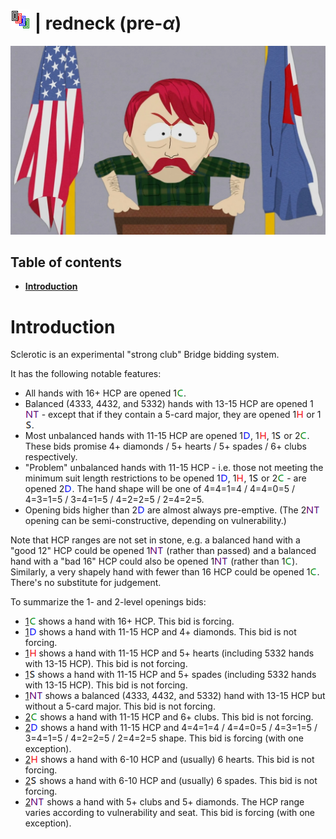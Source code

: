 # ![redneck](https://raw.githubusercontent.com/aornota/redneck/main/src/resources/tpoc-32x32.png) | redneck (pre-_α_)

![they took our bids!](https://raw.githubusercontent.com/aornota/redneck/main/src/resources/redneck.jpg)

## Table of contents

* [**Introduction**](#Introduction)

# <a name="Introduction"> Introduction

Sclerotic is an experimental "strong club" Bridge bidding system.

It has the following notable features:

- All hands with 16+ HCP are opened 1![C](https://raw.githubusercontent.com/aornota/redneck/main/src/resources/C.png).
- Balanced (4333, 4432, and 5332) hands with 13-15 HCP are opened 1![NT](https://raw.githubusercontent.com/aornota/redneck/main/src/resources/NT.png) - except that if they contain a 5-card major, they are opened 1![H](https://raw.githubusercontent.com/aornota/redneck/main/src/resources/H.png) or 1![S](https://raw.githubusercontent.com/aornota/redneck/main/src/resources/S.png).
- Most unbalanced hands with 11-15 HCP are opened 1![D](https://raw.githubusercontent.com/aornota/redneck/main/src/resources/D.png), 1![H](https://raw.githubusercontent.com/aornota/redneck/main/src/resources/H.png), 1![S](https://raw.githubusercontent.com/aornota/redneck/main/src/resources/S.png) or 2![C](https://raw.githubusercontent.com/aornota/redneck/main/src/resources/C.png). These bids promise 4+ diamonds / 5+ hearts / 5+ spades / 6+ clubs respectively.
- "Problem" unbalanced hands with 11-15 HCP - i.e. those not meeting the minimum suit length restrictions to be opened 1![D](https://raw.githubusercontent.com/aornota/redneck/main/src/resources/D.png), 1![H](https://raw.githubusercontent.com/aornota/redneck/main/src/resources/H.png), 1![S](https://raw.githubusercontent.com/aornota/redneck/main/src/resources/S.png) or 2![C](https://raw.githubusercontent.com/aornota/redneck/main/src/resources/C.png) - are opened 2![D](https://raw.githubusercontent.com/aornota/redneck/main/src/resources/D.png). The hand shape will be one of 4=4=1=4 / 4=4=0=5 / 4=3=1=5 / 3=4=1=5 / 4=2=2=5 / 2=4=2=5.
- Opening bids higher than 2![D](https://raw.githubusercontent.com/aornota/redneck/main/src/resources/D.png) are almost always pre-emptive. (The 2![NT](https://raw.githubusercontent.com/aornota/redneck/main/src/resources/NT.png) opening can be semi-constructive, depending on vulnerability.)

Note that HCP ranges are not set in stone, e.g. a balanced hand with a "good 12" HCP could be opened 1![NT](https://raw.githubusercontent.com/aornota/redneck/main/src/resources/NT.png) (rather than passed) and a balanced hand with a "bad 16" HCP could also be opened 1![NT](https://raw.githubusercontent.com/aornota/redneck/main/src/resources/NT.png) (rather than 1![C](https://raw.githubusercontent.com/aornota/redneck/main/src/resources/C.png)). Similarly, a very shapely hand with fewer than 16 HCP could be opened 1![C](https://raw.githubusercontent.com/aornota/redneck/main/src/resources/C.png). There's no substitute for judgement.

To summarize the 1- and 2-level openings bids:

- [1![C](https://raw.githubusercontent.com/aornota/redneck/main/src/resources/C.png)](#1C_opening) shows a hand with 16+ HCP. This bid is forcing.
- [1![D](https://raw.githubusercontent.com/aornota/redneck/main/src/resources/D.png)](#1D_opening) shows a hand with 11-15 HCP and 4+ diamonds. This bid is not forcing.
- [1![H](https://raw.githubusercontent.com/aornota/redneck/main/src/resources/H.png)](#1H_opening) shows a hand with 11-15 HCP and 5+ hearts (including 5332 hands with 13-15 HCP). This bid is not forcing.
- [1![S](https://raw.githubusercontent.com/aornota/redneck/main/src/resources/S.png)](#1S_opening) shows a hand with 11-15 HCP and 5+ spades (including 5332 hands with 13-15 HCP). This bid is not forcing.
- [1![NT](https://raw.githubusercontent.com/aornota/redneck/main/src/resources/NT.png)](#1NT_opening) shows a balanced (4333, 4432, and 5332) hand with 13-15 HCP but without a 5-card major. This bid is not forcing.
- [2![C](https://raw.githubusercontent.com/aornota/redneck/main/src/resources/C.png)](#2C_opening) shows a hand with 11-15 HCP and 6+ clubs. This bid is not forcing.
- [2![D](https://raw.githubusercontent.com/aornota/redneck/main/src/resources/D.png)](#2D_opening) shows a hand with 11-15 HCP and 4=4=1=4 / 4=4=0=5 / 4=3=1=5 / 3=4=1=5 / 4=2=2=5 / 2=4=2=5 shape. This bid is forcing (with one exception).
- [2![H](https://raw.githubusercontent.com/aornota/redneck/main/src/resources/H.png)](#2H_opening) shows a hand with 6-10 HCP and (usually) 6 hearts. This bid is not forcing.
- [2![S](https://raw.githubusercontent.com/aornota/redneck/main/src/resources/S.png)](#2S_opening) shows a hand with 6-10 HCP and (usually) 6 spades. This bid is not forcing.
- [2![NT](https://raw.githubusercontent.com/aornota/redneck/main/src/resources/NT.png)](#2NT_opening) shows a hand with 5+ clubs and 5+ diamonds. The HCP range varies according to vulnerability and seat. This bid is forcing (with one exception).
